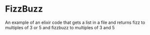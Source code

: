 # FizzBuzz

An example of an elixir code that gets a list in a file and returns fizz to multiples of 3 or 5 and fizzbuzz to multiples of 3 and 5
